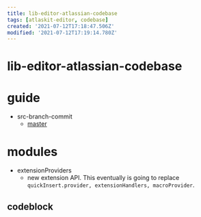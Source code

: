 ```yaml
---
title: lib-editor-atlassian-codebase
tags: [atlaskit-editor, codebase]
created: '2021-07-12T17:18:47.506Z'
modified: '2021-07-12T17:19:14.780Z'
---
```


# lib-editor-atlassian-codebase

# guide

- src-branch-commit
  - [master](https://bitbucket.org/atlassian/atlassian-frontend-mirror/commits/92512bab8602ac0bc2bc8021a488c8fa81afe4dd)
# modules
- extensionProviders
  - new extension API. This eventually is going to replace `quickInsert.provider, extensionHandlers, macroProvider`.

## codeblock
